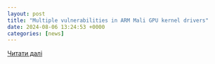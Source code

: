 ```yaml
---
layout: post
title: "Multiple vulnerabilities in ARM Mali GPU kernel drivers"
date: 2024-08-06 13:24:53 +0000
categories: [news]
---
```


[Читати далі](https://www.cybersecurity-help.cz/vdb/SB20240805113)
